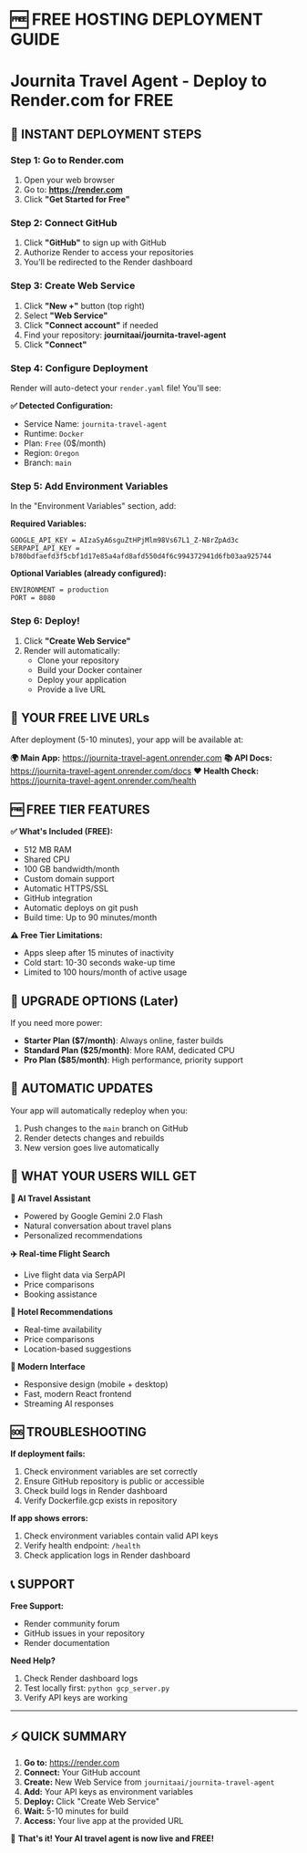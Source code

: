 # 🆓 FREE HOSTING DEPLOYMENT GUIDE
# Journita Travel Agent - Deploy to Render.com for FREE

## 🚀 INSTANT DEPLOYMENT STEPS

### Step 1: Go to Render.com
1. Open your web browser
2. Go to: **https://render.com**
3. Click **"Get Started for Free"**

### Step 2: Connect GitHub
1. Click **"GitHub"** to sign up with GitHub
2. Authorize Render to access your repositories
3. You'll be redirected to the Render dashboard

### Step 3: Create Web Service
1. Click **"New +"** button (top right)
2. Select **"Web Service"**
3. Click **"Connect account"** if needed
4. Find your repository: **journitaai/journita-travel-agent**
5. Click **"Connect"**

### Step 4: Configure Deployment
Render will auto-detect your `render.yaml` file! You'll see:

**✅ Detected Configuration:**
- Service Name: `journita-travel-agent`
- Runtime: `Docker`
- Plan: `Free` (0$/month)
- Region: `Oregon`
- Branch: `main`

### Step 5: Add Environment Variables
In the "Environment Variables" section, add:

**Required Variables:**
```
GOOGLE_API_KEY = AIzaSyA6sguZtHPjMlm98Vs67L1_Z-N8rZpAd3c
SERPAPI_API_KEY = b780bdfaefd3f5cbf1d17e85a4afd8afd550d4f6c994372941d6fb03aa925744
```

**Optional Variables (already configured):**
```
ENVIRONMENT = production
PORT = 8080
```

### Step 6: Deploy!
1. Click **"Create Web Service"**
2. Render will automatically:
   - Clone your repository
   - Build your Docker container
   - Deploy your application
   - Provide a live URL

## 🎉 YOUR FREE LIVE URLs

After deployment (5-10 minutes), your app will be available at:

**🌍 Main App:** https://journita-travel-agent.onrender.com
**📚 API Docs:** https://journita-travel-agent.onrender.com/docs
**❤️ Health Check:** https://journita-travel-agent.onrender.com/health

## 🆓 FREE TIER FEATURES

**✅ What's Included (FREE):**
- 512 MB RAM
- Shared CPU
- 100 GB bandwidth/month
- Custom domain support
- Automatic HTTPS/SSL
- GitHub integration
- Automatic deploys on git push
- Build time: Up to 90 minutes/month

**⚠️ Free Tier Limitations:**
- Apps sleep after 15 minutes of inactivity
- Cold start: 10-30 seconds wake-up time
- Limited to 100 hours/month of active usage

## 🚀 UPGRADE OPTIONS (Later)

If you need more power:
- **Starter Plan ($7/month)**: Always online, faster builds
- **Standard Plan ($25/month)**: More RAM, dedicated CPU
- **Pro Plan ($85/month)**: High performance, priority support

## 🔄 AUTOMATIC UPDATES

Your app will automatically redeploy when you:
1. Push changes to the `main` branch on GitHub
2. Render detects changes and rebuilds
3. New version goes live automatically

## 🎯 WHAT YOUR USERS WILL GET

**🤖 AI Travel Assistant**
- Powered by Google Gemini 2.0 Flash
- Natural conversation about travel plans
- Personalized recommendations

**✈️ Real-time Flight Search**
- Live flight data via SerpAPI
- Price comparisons
- Booking assistance

**🏨 Hotel Recommendations**
- Real-time availability
- Price comparisons
- Location-based suggestions

**📱 Modern Interface**
- Responsive design (mobile + desktop)
- Fast, modern React frontend
- Streaming AI responses

## 🆘 TROUBLESHOOTING

**If deployment fails:**
1. Check environment variables are set correctly
2. Ensure GitHub repository is public or accessible
3. Check build logs in Render dashboard
4. Verify Dockerfile.gcp exists in repository

**If app shows errors:**
1. Check environment variables contain valid API keys
2. Verify health endpoint: `/health`
3. Check application logs in Render dashboard

## 📞 SUPPORT

**Free Support:**
- Render community forum
- GitHub issues in your repository
- Render documentation

**Need Help?**
1. Check Render dashboard logs
2. Test locally first: `python gcp_server.py`
3. Verify API keys are working

---

## ⚡ QUICK SUMMARY

1. **Go to:** https://render.com
2. **Connect:** Your GitHub account
3. **Create:** New Web Service from `journitaai/journita-travel-agent`
4. **Add:** Your API keys as environment variables
5. **Deploy:** Click "Create Web Service"
6. **Wait:** 5-10 minutes for build
7. **Access:** Your live app at the provided URL

🎉 **That's it! Your AI travel agent is now live and FREE!**
